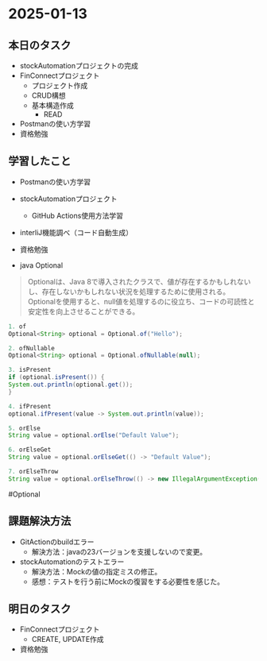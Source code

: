 # 2025-01-13

## 本日のタスク
- stockAutomationプロジェクトの完成
- FinConnectプロジェクト
  - プロジェクト作成 
  - CRUD構想
  - 基本構造作成
    - READ
- Postmanの使い方学習
- 資格勉強

## 学習したこと
- Postmanの使い方学習
- stockAutomationプロジェクト
  - GitHub Actions使用方法学習
- interliJ機能調べ（コード自動生成）
- 資格勉強

- java Optional
> Optionalは、Java 8で導入されたクラスで、値が存在するかもしれないし、存在しないかもしれない状況を処理するために使用される。
> <br>Optionalを使用すると、null値を処理するのに役立ち、コードの可読性と安定性を向上させることができる。

 ``` java
1. of
Optional<String> optional = Optional.of("Hello");

2. ofNullable
Optional<String> optional = Optional.ofNullable(null);

3. isPresent
if (optional.isPresent()) {
System.out.println(optional.get());
}

4. ifPresent
optional.ifPresent(value -> System.out.println(value));

5. orElse
String value = optional.orElse("Default Value");

6. orElseGet
String value = optional.orElseGet(() -> "Default Value");

7. orElseThrow
String value = optional.orElseThrow(() -> new IllegalArgumentException("Value not present"));
 ``` 
#Optional

## 課題解決方法
- GitActionのbuildエラー
  - 解決方法：javaの23バージョンを支援しないので変更。
- stockAutomationのテストエラー
  - 解決方法：Mockの値の指定ミスの修正。
  - 感想：テストを行う前にMockの復習をする必要性を感じた。

## 明日のタスク
- FinConnectプロジェクト
  - CREATE, UPDATE作成
- 資格勉強 
